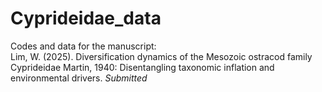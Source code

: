 # Cyprideidae_data
Codes and data for the manuscript: <br />
Lim, W. (2025). Diversification dynamics of the Mesozoic ostracod family Cyprideidae Martin, 1940: Disentangling taxonomic inflation and environmental drivers. *Submitted*
